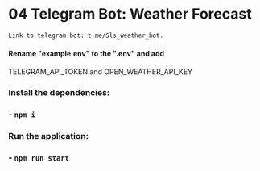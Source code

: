 # 04 Telegram Bot: Weather Forecast

```bash
Link to telegram bot: t.me/Sls_weather_bot.
```

#### Rename "example.env" to the ".env" and add 
TELEGRAM_API_TOKEN and OPEN_WEATHER_API_KEY

### Install the dependencies:

### - `npm i`

### Run the application:

### - `npm run start`







